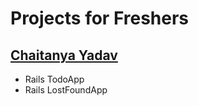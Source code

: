 Projects for Freshers
============================

[Chaitanya Yadav](https://github.com/BelieveC/)
--------------------------

* Rails TodoApp
* Rails LostFoundApp